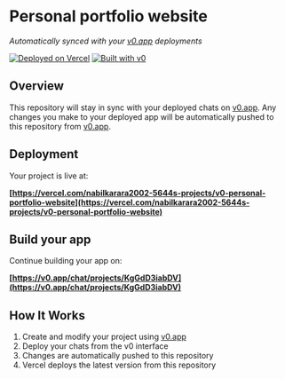 # Personal portfolio website

*Automatically synced with your [v0.app](https://v0.app) deployments*

[![Deployed on Vercel](https://img.shields.io/badge/Deployed%20on-Vercel-black?style=for-the-badge&logo=vercel)](https://vercel.com/nabilkarara2002-5644s-projects/v0-personal-portfolio-website)
[![Built with v0](https://img.shields.io/badge/Built%20with-v0.app-black?style=for-the-badge)](https://v0.app/chat/projects/KgGdD3iabDV)

## Overview

This repository will stay in sync with your deployed chats on [v0.app](https://v0.app).
Any changes you make to your deployed app will be automatically pushed to this repository from [v0.app](https://v0.app).

## Deployment

Your project is live at:

**[https://vercel.com/nabilkarara2002-5644s-projects/v0-personal-portfolio-website](https://vercel.com/nabilkarara2002-5644s-projects/v0-personal-portfolio-website)**

## Build your app

Continue building your app on:

**[https://v0.app/chat/projects/KgGdD3iabDV](https://v0.app/chat/projects/KgGdD3iabDV)**

## How It Works

1. Create and modify your project using [v0.app](https://v0.app)
2. Deploy your chats from the v0 interface
3. Changes are automatically pushed to this repository
4. Vercel deploys the latest version from this repository